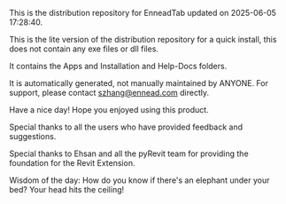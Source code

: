 This is the distribution repository for EnneadTab updated on 2025-06-05 17:28:40.

This is the lite version of the distribution repository for a quick install, this does not contain any exe files or dll files.

It contains the Apps and Installation and Help-Docs folders.

It is automatically generated, not manually maintained by ANYONE.
For support, please contact szhang@ennead.com directly.

Have a nice day! Hope you enjoyed using this product.

Special thanks to all the users who have provided feedback and suggestions.

Special thanks to Ehsan and all the pyRevit team for providing the foundation for the Revit Extension.



Wisdom of the day:
How do you know if there's an elephant under your bed? Your head hits the ceiling!
